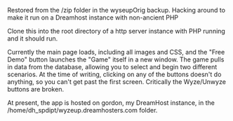 Restored from the /zip folder in the wyseupOrig backup. Hacking around to make it run on a Dreamhost instance with non-ancient PHP

Clone this into the root directory of a http server instance with PHP running and it should run.

Currently the main page loads, including all images and CSS, and the "Free Demo" button launches the "Game" itself in a new window. The game pulls in data from the database, allowing you to select and begin two different scenarios. At the time of writing, clicking on any of the buttons doesn't do anything, so you can't get past the first screen. Critically the Wyze/Unwyze buttons are broken.	

At present, the app is hosted on gordon, my DreamHost instance, in the /home/dh_spdipt/wyzeup.dreamhosters.com folder.
